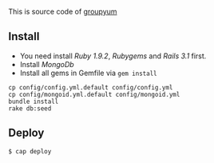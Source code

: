 This is source code of [groupyum](http://groupyum.com)

## Install

  * You need install *Ruby 1.9.2*, *Rubygems* and *Rails 3.1* first.
  * Install *MongoDb*
  * Install all gems in Gemfile via ``gem install``
  
  ```
  cp config/config.yml.default config/config.yml
  cp config/mongoid.yml.default config/mongoid.yml
  bundle install
  rake db:seed
  ```
  
## Deploy 

  ```
  $ cap deploy
  ```


